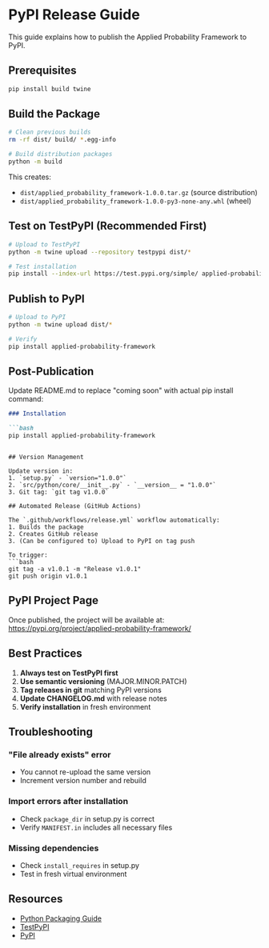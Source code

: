 # PyPI Release Guide

This guide explains how to publish the Applied Probability Framework to PyPI.

## Prerequisites

```bash
pip install build twine
```

## Build the Package

```bash
# Clean previous builds
rm -rf dist/ build/ *.egg-info

# Build distribution packages
python -m build
```

This creates:
- `dist/applied_probability_framework-1.0.0.tar.gz` (source distribution)
- `dist/applied_probability_framework-1.0.0-py3-none-any.whl` (wheel)

## Test on TestPyPI (Recommended First)

```bash
# Upload to TestPyPI
python -m twine upload --repository testpypi dist/*

# Test installation
pip install --index-url https://test.pypi.org/simple/ applied-probability-framework
```

## Publish to PyPI

```bash
# Upload to PyPI
python -m twine upload dist/*

# Verify
pip install applied-probability-framework
```

## Post-Publication

Update README.md to replace "coming soon" with actual pip install command:

```markdown
### Installation

```bash
pip install applied-probability-framework
```
```

## Version Management

Update version in:
1. `setup.py` - `version="1.0.0"`
2. `src/python/core/__init__.py` - `__version__ = "1.0.0"`
3. Git tag: `git tag v1.0.0`

## Automated Release (GitHub Actions)

The `.github/workflows/release.yml` workflow automatically:
1. Builds the package
2. Creates GitHub release
3. (Can be configured to) Upload to PyPI on tag push

To trigger:
```bash
git tag -a v1.0.1 -m "Release v1.0.1"
git push origin v1.0.1
```

## PyPI Project Page

Once published, the project will be available at:
https://pypi.org/project/applied-probability-framework/

## Best Practices

1. **Always test on TestPyPI first**
2. **Use semantic versioning** (MAJOR.MINOR.PATCH)
3. **Tag releases in git** matching PyPI versions
4. **Update CHANGELOG.md** with release notes
5. **Verify installation** in fresh environment

## Troubleshooting

### "File already exists" error
- You cannot re-upload the same version
- Increment version number and rebuild

### Import errors after installation
- Check `package_dir` in setup.py is correct
- Verify `MANIFEST.in` includes all necessary files

### Missing dependencies
- Check `install_requires` in setup.py
- Test in fresh virtual environment

## Resources

- [Python Packaging Guide](https://packaging.python.org/)
- [TestPyPI](https://test.pypi.org/)
- [PyPI](https://pypi.org/)


